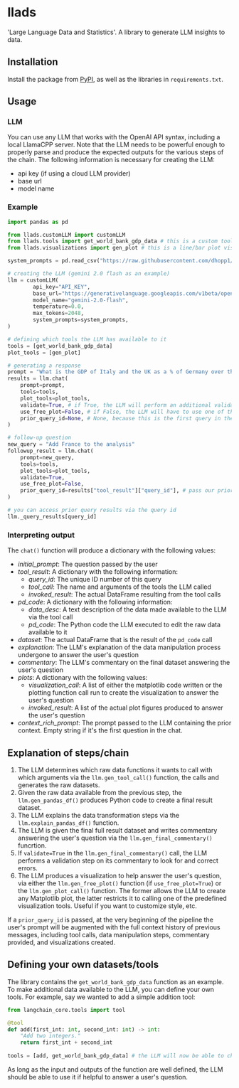 # llads
'Large Language Data and Statistics'. A library to generate LLM insights to data.

## Installation
Install the package from [PyPI](https://pypi.org/project/llads/), as well as the libraries in `requirements.txt`.

## Usage
### LLM
You can use any LLM that works with the OpenAI API syntax, including a local LlamaCPP server. Note that the LLM needs to be powerful enough to properly parse and produce the expected outputs for the various steps of the chain. The following information is necessary for creating the LLM:

- api key (if using a cloud LLM provider)
- base url
- model name

### Example
```py
import pandas as pd

from llads.customLLM import customLLM
from llads.tools import get_world_bank_gdp_data # this is a custom tool included as an example. You can define and pass your own tools
from llads.visualizations import gen_plot # this is a line/bar plot visualization tool included as an example. You can define and pass your own visualization tools

system_prompts = pd.read_csv("https://raw.githubusercontent.com/dhopp1/llads/refs/heads/main/system_prompts.csv") # a good default is included in the repo, but you can edit to your own needs

# creating the LLM (gemini 2.0 flash as an example)
llm = customLLM(
        api_key="API_KEY",
        base_url="https://generativelanguage.googleapis.com/v1beta/openai",
        model_name="gemini-2.0-flash",
        temperature=0.0,
        max_tokens=2048,
        system_prompts=system_prompts,
)

# defining which tools the LLM has available to it
tools = [get_world_bank_gdp_data]
plot_tools = [gen_plot]

# generating a response
prompt = "What is the GDP of Italy and the UK as a % of Germany over the last 5 years?" # the user's initial question
results = llm.chat(
	prompt=prompt, 
	tools=tools, 
	plot_tools=plot_tools, 
	validate=True, # if True, the LLM will perform an additional validation step on its commentary
	use_free_plot=False, # if False, the LLM will have to use one of the plot_tools, if True, it will be free to make its own matplotlib plot
	prior_query_id=None, # None, because this is the first query in the chat history
)

# follow-up question
new_query = "Add France to the analysis"
followup_result = llm.chat(
	prompt=new_query, 
	tools=tools, 
	plot_tools=plot_tools, 
	validate=True,
	use_free_plot=False,
	prior_query_id=results["tool_result"]["query_id"], # pass our prior query id to make message history available
)

# you can access prior query results via the query id
llm._query_results[query_id]
```

### Interpreting output
The `chat()` function will produce a dictionary with the following values:

- _initial\_prompt_: The question passed by the user
- _tool\_result_: A dictionary with the following information:
	- _query\_id_: The unique ID number of this query
	- _tool\_call_: The name and arguments of the tools the LLM called
	- _invoked\_result_: The actual DataFrame resulting from the tool calls
- _pd\_code_: A dictionary with the following information:
	- _data\_desc_: A text description of the data made available to the LLM via the tool call
	- _pd\_code_: The Python code the LLM executed to edit the raw data available to it
- _dataset_: The actual DataFrame that is the result of the `pd_code` call
- _explanation_: The LLM's explanation of the data manipulation process undergone to answer the user's question
- _commentary_: The LLM's commentary on the final dataset answering the user's question
- _plots_: A dictionary with the following values:
	- _visualization\_call_: A list of either the matplotlib code written or the plotting function call run to create the visualization to answer the user's question
	- _invoked\_result_: A list of the actual plot figures produced to answer the user's question
- _context\_rich\_prompt_: The prompt passed to the LLM containing the prior context. Empty string if it's the first question in the chat.

## Explanation of steps/chain
1. The LLM determines which raw data functions it wants to call with which arguments via the  `llm.gen_tool_call()` function, the calls and generates the raw datasets. 
2. Given the raw data available from the previous step, the `llm.gen_pandas_df()` produces Python code to create a final result dataset.
3. The LLM explains the data transformation steps via the `llm.explain_pandas_df()` function.
4. The LLM is given the final full result dataset and writes commentary answering the user's question via the `llm.gen_final_commentary()` funcrtion.
5. If `validate=True` in the `llm.gen_final_commentary()` call, the LLM performs a validation step on its commentary to look for and correct errors.
6. The LLM produces a visualization to help answer the user's question, via either the `llm.gen_free_plot()` function (if `use_free_plot=True`) or the `llm.gen_plot_call()` function. The former allows the LLM to create any Matplotlib plot, the latter restricts it to calling one of the predefined visualization tools. Useful if you want to customize style, etc.

If a `prior_query_id` is passed, at the very beginning of the pipeline the user's prompt will be augmented with the full context history of previous messages, including tool calls, data manipulation steps, commentary provided, and visualizations created.

## Defining your own datasets/tools
The library contains the `get_world_bank_gdp_data` function as an example. To make additional data available to the LLM, you can define your own tools. For example, say we wanted to add a simple addition tool:

```py
from langchain_core.tools import tool

@tool
def add(first_int: int, second_int: int) -> int:
    "Add two integers."
    return first_int + second_int
    
tools = [add, get_world_bank_gdp_data] # the LLM will now be able to choose either the addition tool, or the World Bank GDP tool.
```

As long as the input and outputs of the function are well defined, the LLM should be able to use it if helpful to answer a user's question.